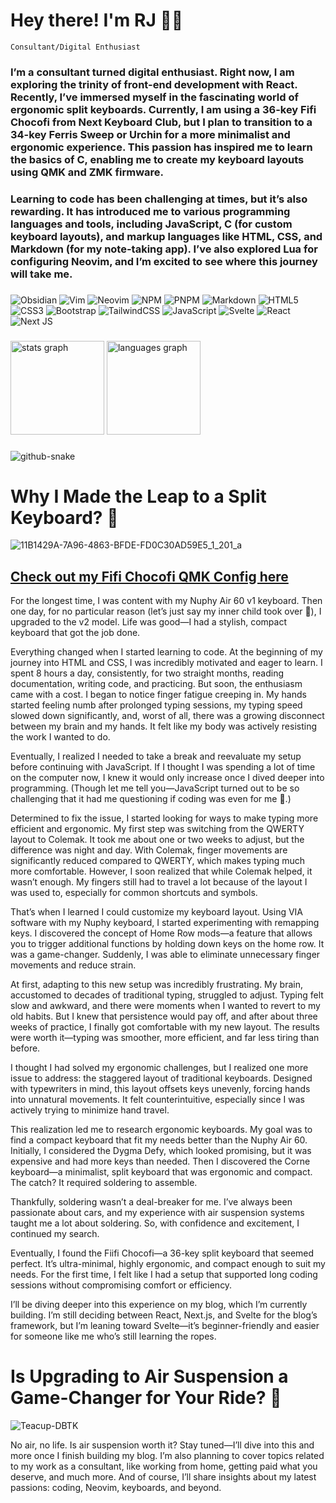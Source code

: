 ###

# Hey there! I'm RJ 👋🏻

`Consultant/Digital Enthusiast`

### I’m a consultant turned digital enthusiast. Right now, I am exploring the trinity of front-end development with React. Recently, I’ve immersed myself in the fascinating world of ergonomic split keyboards. Currently, I am using a 36-key Fifi Chocofi from Next Keyboard Club, but I plan to transition to a 34-key Ferris Sweep or Urchin for a more minimalist and ergonomic experience. This passion has inspired me to learn the basics of C, enabling me to create my keyboard layouts using QMK and ZMK firmware.

### Learning to code has been challenging at times, but it’s also rewarding. It has introduced me to various programming languages and tools, including JavaScript, C (for custom keyboard layouts), and markup languages like HTML, CSS, and Markdown (for my note-taking app). I’ve also explored Lua for configuring Neovim, and I’m excited to see where this journey will take me.

###

![Obsidian](https://img.shields.io/badge/Obsidian-%23483699.svg?style=for-the-badge&logo=obsidian&logoColor=white)
![Vim](https://img.shields.io/badge/VIM-%2311AB00.svg?style=for-the-badge&logo=vim&logoColor=white)
![Neovim](https://img.shields.io/badge/NeoVim-%2357A143.svg?&style=for-the-badge&logo=neovim&logoColor=white)
![NPM](https://img.shields.io/badge/NPM-%23CB3837.svg?style=for-the-badge&logo=npm&logoColor=white)
![PNPM](https://img.shields.io/badge/pnpm-%234a4a4a.svg?style=for-the-badge&logo=pnpm&logoColor=f69220)
![Markdown](https://img.shields.io/badge/markdown-%23000000.svg?style=for-the-badge&logo=markdown&logoColor=white)
![HTML5](https://img.shields.io/badge/html5-%23E34F26.svg?style=for-the-badge&logo=html5&logoColor=white)
![CSS3](https://img.shields.io/badge/css3-%231572B6.svg?style=for-the-badge&logo=css3&logoColor=white)
![Bootstrap](https://img.shields.io/badge/bootstrap-%238511FA.svg?style=for-the-badge&logo=bootstrap&logoColor=white)
![TailwindCSS](https://img.shields.io/badge/tailwindcss-%2338B2AC.svg?style=for-the-badge&logo=tailwind-css&logoColor=white)
![JavaScript](https://img.shields.io/badge/javascript-%23323330.svg?style=for-the-badge&logo=javascript&logoColor=%23F7DF1E)
![Svelte](https://img.shields.io/badge/svelte-%23f1413d.svg?style=for-the-badge&logo=svelte&logoColor=white)
![React](https://img.shields.io/badge/react-%2320232a.svg?style=for-the-badge&logo=react&logoColor=%2361DAFB)
![Next JS](https://img.shields.io/badge/Next-black?style=for-the-badge&logo=next.js&logoColor=white)


###

<div align="left">
  <img src="https://github-readme-stats.vercel.app/api?username=ryanjayleyva&hide_title=false&hide_rank=false&show_icons=true&include_all_commits=true&count_private=true&disable_animations=false&theme=codeSTACKr&locale=en&hide_border=false&order=1" height="150" alt="stats graph"  />
  <img src="https://github-readme-stats.vercel.app/api/top-langs?username=ryanjayleyva&locale=en&hide_title=false&layout=compact&card_width=320&langs_count=5&theme=codeSTACKr&hide_border=false&order=2" height="150" alt="languages graph"  />
</div>

###

<picture>
  <source media="(prefers-color-scheme: dark)" srcset="https://raw.githubusercontent.com/ryanjayleyva/ryanjayleyva/output/github-snake-dark.svg" />
  <source media="(prefers-color-scheme: light)" srcset="https://raw.githubusercontent.com/ryanjayleyva/ryanjayleyva/output/github-snake.svg" />
  <img alt="github-snake" src="https://raw.githubusercontent.com/ryanjayleyva/ryanjayleya/output/github-snake.svg" />
</picture>

###

# Why I Made the Leap to a Split Keyboard? 🤔

![11B1429A-7A96-4863-BFDE-FD0C30AD59E5_1_201_a](https://github.com/user-attachments/assets/541db401-17e5-4a73-a8b1-d974b521657e)

## [Check out my Fifi Chocofi QMK Config here](https://github.com/ryanjayleyva/qmk-fifi-chocofi)

For the longest time, I was content with my Nuphy Air 60 v1 keyboard. Then one day, for no particular reason (let’s just say my inner child took over 🤣), I upgraded to the v2 model. Life was good—I had a stylish, compact keyboard that got the job done.

Everything changed when I started learning to code. At the beginning of my journey into HTML and CSS, I was incredibly motivated and eager to learn. I spent 8 hours a day, consistently, for two straight months, reading documentation, writing code, and practicing. But soon, the enthusiasm came with a cost. I began to notice finger fatigue creeping in. My hands started feeling numb after prolonged typing sessions, my typing speed slowed down significantly, and, worst of all, there was a growing disconnect between my brain and my hands. It felt like my body was actively resisting the work I wanted to do.

Eventually, I realized I needed to take a break and reevaluate my setup before continuing with JavaScript. If I thought I was spending a lot of time on the computer now, I knew it would only increase once I dived deeper into programming. (Though let me tell you—JavaScript turned out to be so challenging that it had me questioning if coding was even for me 🤣.)

Determined to fix the issue, I started looking for ways to make typing more efficient and ergonomic. My first step was switching from the QWERTY layout to Colemak. It took me about one or two weeks to adjust, but the difference was night and day. With Colemak, finger movements are significantly reduced compared to QWERTY, which makes typing much more comfortable. However, I soon realized that while Colemak helped, it wasn’t enough. My fingers still had to travel a lot because of the layout I was used to, especially for common shortcuts and symbols.

That’s when I learned I could customize my keyboard layout. Using VIA software with my Nuphy keyboard, I started experimenting with remapping keys. I discovered the concept of Home Row mods—a feature that allows you to trigger additional functions by holding down keys on the home row. It was a game-changer. Suddenly, I was able to eliminate unnecessary finger movements and reduce strain.

At first, adapting to this new setup was incredibly frustrating. My brain, accustomed to decades of traditional typing, struggled to adjust. Typing felt slow and awkward, and there were moments when I wanted to revert to my old habits. But I knew that persistence would pay off, and after about three weeks of practice, I finally got comfortable with my new layout. The results were worth it—typing was smoother, more efficient, and far less tiring than before.

I thought I had solved my ergonomic challenges, but I realized one more issue to address: the staggered layout of traditional keyboards. Designed with typewriters in mind, this layout offsets keys unevenly, forcing hands into unnatural movements. It felt counterintuitive, especially since I was actively trying to minimize hand travel.

This realization led me to research ergonomic keyboards. My goal was to find a compact keyboard that fit my needs better than the Nuphy Air 60. Initially, I considered the Dygma Defy, which looked promising, but it was expensive and had more keys than needed. Then I discovered the Corne keyboard—a minimalist, split keyboard that was ergonomic and compact. The catch? It required soldering to assemble.

Thankfully, soldering wasn’t a deal-breaker for me. I’ve always been passionate about cars, and my experience with air suspension systems taught me a lot about soldering. So, with confidence and excitement, I continued my search.

Eventually, I found the Fiifi Chocofi—a 36-key split keyboard that seemed perfect. It’s ultra-minimal, highly ergonomic, and compact enough to suit my needs. For the first time, I felt like I had a setup that supported long coding sessions without compromising comfort or efficiency.

I’ll be diving deeper into this experience on my blog, which I’m currently building. I’m still deciding between React, Next.js, and Svelte for the blog’s framework, but I’m leaning toward Svelte—it’s beginner-friendly and easier for someone like me who’s still learning the ropes.


# Is Upgrading to Air Suspension a Game-Changer for Your Ride? 💬

![Teacup-DBTK](https://github.com/user-attachments/assets/32e2743e-854a-45d1-b5fc-ed85d004740b)

No air, no life. Is air suspension worth it? Stay tuned—I’ll dive into this and more once I finish building my blog. I’m also planning to cover topics related to my work as a consultant, like working from home, getting paid what you deserve, and much more. And of course, I’ll share insights about my latest passions: coding, Neovim, keyboards, and beyond.
